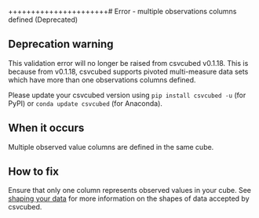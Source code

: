 ++++++++++++++++++++++# Error - multiple observations columns defined (Deprecated)

## Deprecation warning

This validation error will no longer be raised from csvcubed v0.1.18. This is because from v0.1.18, csvcubed supports pivoted multi-measure data sets which have more than one observations columns defined.

Please update your csvcubed version using `pip install csvcubed -u` (for PyPI) or `conda update csvcubed` (for Anaconda). 

## When it occurs

Multiple observed value columns are defined in the same cube.

## How to fix

Ensure that only one column represents observed values in your cube. See [shaping your data](../../shape-data/index.md) for more information on the shapes of data accepted by csvcubed.
